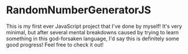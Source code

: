 # RandomNumberGeneratorJS
This is my first ever JavaScript project that I've done by myself! It's very minimal, but after several mental breakdowns caused by trying to learn something in this god-forsaken language, I'd say this is definitely some good progress! Feel free to check it out!
